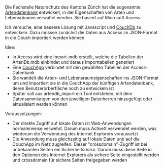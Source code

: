 Die Fachstelle Naturschutz des Kantons Zürich hat die sogenannte [Artendatenbank](http://www.aln.zh.ch/internet/baudirektion/aln/de/naturschutz/naturschutzdaten/tools/arten_db.html#a-content) entwickelt, in der Eigenschaften von Arten und Lebensräumen verwaltet werden. Sie basiert auf Microsoft Access.

Ich versuche, eine bessere Lösung mit Javascript und [CouchDb](http://couchdb.apache.org/) zu entwickeln.
Dazu müssen zunächst die Daten aus Access im JSON-Format in die Couch importiert werden können.

Idee:
- In Access wird eine Import-mdb erstellt, welche die Tabellen der ArtenDb.mdb einbindet und daraus Importtabellen generiert
- Eine [CouchApp](http://couchapp.org) verbindet mit den gewählten Tabellen der Access-Datenbank
- Sie wandelt die Arten- und Lebensraumeigenschaften ins JSON-Format um und importiert sie in die CouchApp der künftigen Artendatenbank, deren Benutzerorberfläche noch zu entwickeln ist
- Später soll aus artendb_import ein Tool entstehen, mit dem Datensammlungen von den jeweiligen Datenherren hinzugefügt oder aktualisiert werden können

Voraussetzungen:
- Der direkte Zugriff auf lokale Daten ist Web-Anwendungen normalerweise verwehrt. Darum muss ActiveX verwendet werden, was wiederum die Verwendung des Internet Explorers voraussetzt
- Die Anwendung muss gleichzeitig auf lokale Daten und auf die CouchApp im Netz zugreifen. Dieser "crossdomain"-Zugriff ist bei unbekannten Seiten ein Sicherheitsrisiko. Darum muss diese Seite in den Optionen des Internet Explorers als sichere Seite eingestellt werden und crossdomain für sichere Seiten freigegeben werden